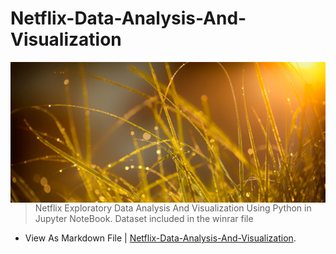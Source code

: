 # Netflix-Data-Analysis-And-Visualization

<img src="https://github.com/Nsadaa/Weather-Exploratory-Data-Analysis-Visualization/blob/main/Weather%20Data%20Analysis%20%26%20Visualization/Image.jpg"
     alt="Markdown Monster icon"
     style="float: left; margin-right: 10px;" />



> Netflix Exploratory Data Analysis And Visualization Using Python in Jupyter NoteBook. Dataset included in the winrar file
- View As Markdown File | [Netflix-Data-Analysis-And-Visualization](https://github.com/Nsadaa/Netflix-Data-Analysis-And-Visualization/blob/main/Netflix%20Data%20Analysis%20%26%20Visualization.md).
